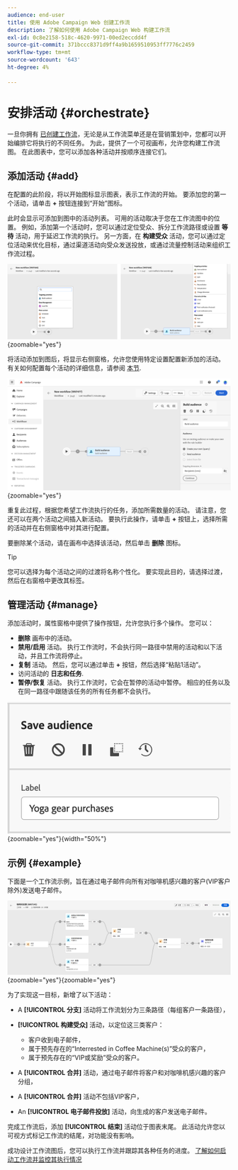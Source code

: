 ```yaml
---
audience: end-user
title: 使用 Adobe Campaign Web 创建工作流
description: 了解如何使用 Adobe Campaign Web 构建工作流
exl-id: 0c8e2158-518c-4620-9971-00ed2eccdd4f
source-git-commit: 371bccc8371d9ff4a9b1659510953ff7776c2459
workflow-type: tm+mt
source-wordcount: '643'
ht-degree: 4%

---
```


# 安排活动 {#orchestrate}

一旦你拥有 [已创建工作流](create-workflow.md)，无论是从工作流菜单还是在营销策划中，您都可以开始编排它将执行的不同任务。 为此，提供了一个可视画布，允许您构建工作流图。 在此图表中，您可以添加各种活动并按顺序连接它们。

## 添加活动 {#add}

在配置的此阶段，将以开始图标显示图表，表示工作流的开始。 要添加您的第一个活动，请单击 **+** 按钮连接到“开始”图标。

此时会显示可添加到图中的活动列表。 可用的活动取决于您在工作流图中的位置。 例如，添加第一个活动时，您可以通过定位受众、拆分工作流路径或设置 **等待** 活动，用于延迟工作流的执行。 另一方面，在 **构建受众** 活动，您可以通过定位活动来优化目标，通过渠道活动向受众发送投放，或通过流量控制活动来组织工作流过程。

![](assets/workflow-start.png){zoomable=&quot;yes&quot;}

将活动添加到图后，将显示右侧窗格，允许您使用特定设置配置新添加的活动。 有关如何配置每个活动的详细信息，请参阅 [本节](activities/about-activities.md).

![](assets/workflow-configure-activities.png){zoomable=&quot;yes&quot;}

重复此过程，根据您希望工作流执行的任务，添加所需数量的活动。 请注意，您还可以在两个活动之间插入新活动。 要执行此操作，请单击 **+** 按钮上，选择所需的活动并在右侧窗格中对其进行配置。

要删除某个活动，请在画布中选择该活动，然后单击 **删除** 图标。

>[!TIP]
>
>您可以选择为每个活动之间的过渡将名称个性化。 要实现此目的，请选择过渡，然后在右窗格中更改其标签。

## 管理活动 {#manage}

添加活动时，属性窗格中提供了操作按钮，允许您执行多个操作。 您可以：

* **删除** 画布中的活动。
* **禁用/启用** 活动。 执行工作流时，不会执行同一路径中禁用的活动和以下活动，并且工作流将停止。
* **复制** 活动。 然后，您可以通过单击 **+** 按钮，然后选择“粘贴1活动”。
* 访问活动的 **日志和任务**.
* **暂停/恢复** 活动。 执行工作流时，它会在暂停的活动中暂停。 相应的任务以及在同一路径中跟随该任务的所有任务都不会执行。

![](assets/activity-action.png){zoomable=&quot;yes&quot;}{width="50%"}

## 示例 {#example}

下面是一个工作流示例，旨在通过电子邮件向所有对咖啡机感兴趣的客户(VIP客户除外)发送电子邮件。

![](assets/workflow-example.png){zoomable=&quot;yes&quot;}{zoomable=&quot;yes&quot;}

为了实现这一目标，新增了以下活动：

* A **[!UICONTROL 分支]** 活动将工作流划分为三条路径（每组客户一条路径），
* **[!UICONTROL 构建受众]** 活动，以定位这三类客户：

   * 客户收到电子邮件，
   * 属于预先存在的“Interrested in Coffee Machine(s)”受众的客户，
   * 属于预先存在的“VIP或奖励”受众的客户。

* A **[!UICONTROL 合并]** 活动，通过电子邮件将客户和对咖啡机感兴趣的客户分组，
* A **[!UICONTROL 合并]** 活动不包括VIP客户，
* An **[!UICONTROL 电子邮件投放]** 活动，向生成的客户发送电子邮件。

完成工作流后，添加 **[!UICONTROL 结束]** 活动位于图表末尾。 此活动允许您以可视方式标记工作流的结尾，对功能没有影响。

成功设计工作流图后，您可以执行工作流并跟踪其各种任务的进度。 [了解如何启动工作流并监控其执行情况](start-monitor-workflows.md)
